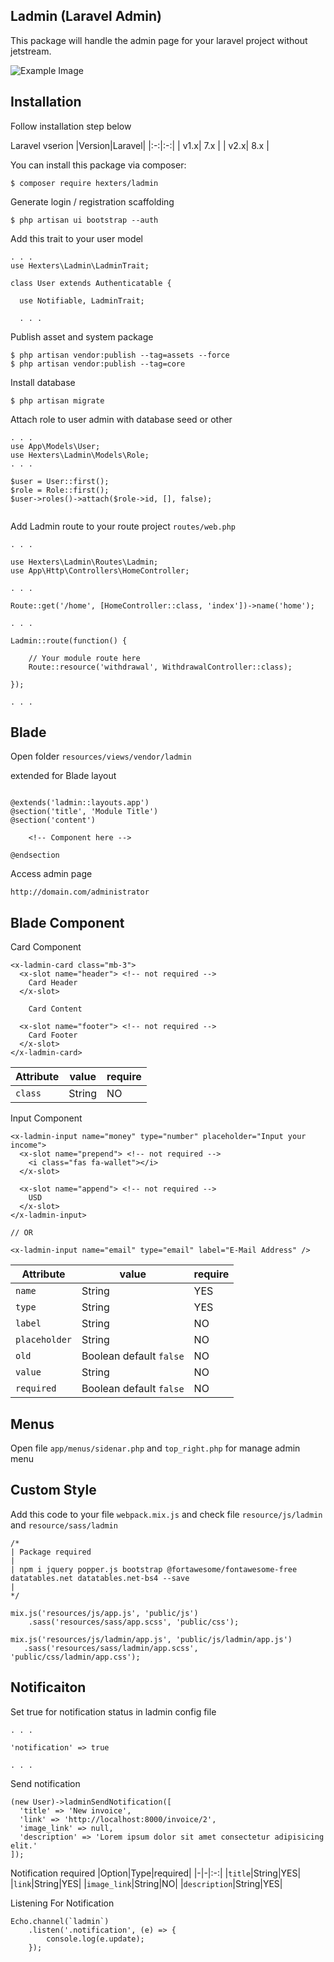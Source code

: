 ## Ladmin (Laravel Admin)

This package will handle the admin page for your laravel project without jetstream.

![Example Image](https://github.com/hexters/ladmin/blob/master/ss.png?raw=true)

## Installation

Follow installation step below

Laravel vserion
|Version|Laravel|
|:-:|:-:|
| v1.x| 7.x |
| v2.x| 8.x |

You can install this package via composer:
```
$ composer require hexters/ladmin
```

Generate login / registration scaffolding
```
$ php artisan ui bootstrap --auth
```

Add this trait to your user model
```
. . .
use Hexters\Ladmin\LadminTrait;

class User extends Authenticatable {

  use Notifiable, LadminTrait;

  . . .
```

Publish asset and system package
```
$ php artisan vendor:publish --tag=assets --force
$ php artisan vendor:publish --tag=core

```

Install database
```
$ php artisan migrate
```

Attach role to user admin with database seed or other
```
. . .
use App\Models\User;
use Hexters\Ladmin\Models\Role;
. . .

$user = User::first();
$role = Role::first();
$user->roles()->attach($role->id, [], false);


```


Add Ladmin route to your route project `routes/web.php`
```
. . .

use Hexters\Ladmin\Routes\Ladmin;
use App\Http\Controllers\HomeController;

. . .

Route::get('/home', [HomeController::class, 'index'])->name('home');

. . .

Ladmin::route(function() {

    // Your module route here
    Route::resource('withdrawal', WithdrawalController::class);

});

. . .

```

## Blade
Open folder `resources/views/vendor/ladmin`

extended for Blade layout
```

@extends('ladmin::layouts.app')
@section('title', 'Module Title')
@section('content')
    
    <!-- Component here -->

@endsection

```

Access admin page
```
http://domain.com/administrator
```


## Blade Component

Card Component
```
<x-ladmin-card class="mb-3">
  <x-slot name="header"> <!-- not required -->
    Card Header
  </x-slot>

    Card Content

  <x-slot name="footer"> <!-- not required -->
    Card Footer
  </x-slot>
</x-ladmin-card>
```
|Attribute|value|require|
|-|-|-|
|`class`|String|NO|

Input Component
```
<x-ladmin-input name="money" type="number" placeholder="Input your income">
  <x-slot name="prepend"> <!-- not required -->
    <i class="fas fa-wallet"></i>
  </x-slot>

  <x-slot name="append"> <!-- not required -->
    USD
  </x-slot>
</x-ladmin-input>

// OR

<x-ladmin-input name="email" type="email" label="E-Mail Address" />

```

|Attribute|value|require|
|-|-|-|
|`name`|String|YES|
|`type`|String|YES|
|`label`|String|NO|
|`placeholder`|String|NO|
|`old`|Boolean default `false`|NO|
|`value`|String|NO|
|`required`|Boolean default `false`|NO|

## Menus

Open file `app/menus/sidenar.php` and `top_right.php` for manage admin menu

## Custom Style
Add this code to your file `webpack.mix.js` and check file `resource/js/ladmin` and `resource/sass/ladmin`

```
/*
| Package required
|
| npm i jquery popper.js bootstrap @fortawesome/fontawesome-free datatables.net datatables.net-bs4 --save
|
*/

mix.js('resources/js/app.js', 'public/js')
    .sass('resources/sass/app.scss', 'public/css');

mix.js('resources/js/ladmin/app.js', 'public/js/ladmin/app.js')
   .sass('resources/sass/ladmin/app.scss', 'public/css/ladmin/app.css');
```

## Notificaiton

Set true for notification status in ladmin config file

```
. . .

'notification' => true

. . .
```

Send notification
```
(new User)->ladminSendNotification([
  'title' => 'New invoice',
  'link' => 'http://localhost:8000/invoice/2',
  'image_link' => null,
  'description' => 'Lorem ipsum dolor sit amet consectetur adipisicing elit.'
]);

```
Notification required
|Option|Type|required|
|-|-|:-:|
|`title`|String|YES|
|`link`|String|YES|
|`image_link`|String|NO|
|`description`|String|YES|

Listening For Notification
```
Echo.channel(`ladmin`)
    .listen('.notification', (e) => {
        console.log(e.update);
    });
```
